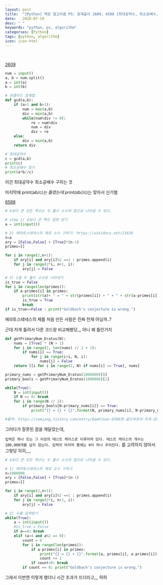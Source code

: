 ```yaml
---
layout: post
title:  "[Python] 백준 알고리즘 PS: 문제출이 2609, 6588 [최대공약수, 최소공배수, 소수]"
date:   2020-07-10
desc: " "
keywords: "python, ps, algorithm"
categories: [Python]
tags: [python, algorithm]
icon: icon-html
---
```


<br>


[2609](https://www.acmicpc.net/problem/2609)
```python
num = input()
a, b = num.split()
a = int(a)
b = int(b)

# 유클리드 호제법
def gcd(a,b):
    if (a>1 and b>1):
        num = max(a,b)
        div = min(a,b)
        while(num%div != 0):
            re = num%div
            num = div
            div = re
    else:
        div = min(a,b)
    return div

# 최대공약수
c = gcd(a,b)
print(c)
# 최소공배수 찾기
print(a*b//c)
```

이건 최대공약수 최소공배수 구하는 것

마지막에 print(a*b/c)는 틀렸는데 print(a*b//c)는 맞아서 신기햄





[6588](https://www.acmicpc.net/problem/6588)

```python
# 4보다 큰 모든 짝수는 두 홀수 소수의 합으로 나타낼 수 있다.

# step 1) 4보다 큰 짝수 입력 받기
a = int(input())

# 2) 에라토스테네스의 체로 소수 구하기: https://wikidocs.net/21638
n=a
ary = [False,False] + [True]*(n-1)
primes=[]

for i in range(2,n+1):
    if ary[i] and ary[i]%2 ==1 : primes.append(i)
    for j in range(2*i, n+1, i):
        ary[j] = False

# 3) 1을 두 홀수 소수로 나타내기
is_true = False
for i in range(len(primes)):
    if a-primes[i] in primes:
        print(str(a)+ " = " + str(primes[i]) + " + " + str(a-primes[i]))
        is_true = True
        break
if is_true==False : print("Goldbach's conjecture is wrong.")
```

에라토스테네스의 체를 처음 만든 사람은 진짜 천재 아닐까..?

근데 저게 틀려서 다른 코드랑 비교해봤당,,, 아니 왜 틀린거지




```python
def getPrimaryNum_Eratos(N):
    nums = [True] * (N + 1)
    for i in range(2, len(nums) // 2 + 1):
        if nums[i] == True:
            for j in range(i+i, N, i):
                nums[j] = False
    return [[i for i in range(2, N) if nums[i] == True], nums]

primary_nums = getPrimaryNum_Eratos(1000000)[0]
primary_bools = getPrimaryNum_Eratos(1000000)[1]

while(True):
    N = int(input())
    if N == 0: break
    for i in range(N // 2):
        if primary_bools[N-primary_nums[i]] == True:
            print("{} = {} + {}".format(N, primary_nums[i], N-primary_nums[i])) break

#출처: https://somjang.tistory.com/entry/BaeKJoon-6588번-골드바흐의-추측-문제-풀이 [솜씨좋은장씨]
```



그러다가 잘못된 점을 깨달았는데,

`입력은 하나 또는 그 이상의 테스트 케이스로 이루어져 있다. 테스트 케이스의 개수는 100,000개를 넘지 않는다. 입력의 마지막 줄에는 0이 하나 주어진다.` 를 고려하지 않아서 그렇당 히히,,,,




```python
# 4보다 큰 모든 짝수는 두 홀수 소수의 합으로 나타낼 수 있다.

# 1) 에라토스테네스의 체로 소수 구하기
n=1000000
ary = [False,False] + [True]*(n-1)
primes=[]

for i in range(2,n+1):
    if ary[i] and ary[i]%2 ==1 : primes.append(i)
    for j in range(2*i, n+1, i):
        ary[j] = False

# 2) 수를 입력받기
while(True):
    a = int(input())
    #is_true = False
    if a==0: break
    elif (a>4 and a%2 == 0):
        count = 0
        for i in range(len(primes)):
            if a-primes[i] in primes:
                print("{} = {} + {}".format(a, primes[i], a-primes[i]))
                count += 1
            if count>0: break
        if count == 0: print("Goldbach's conjecture is wrong.")
```


그래서 이번엔 이렇게 했더니 시간 초과가 뜨더라고,,, 허허
